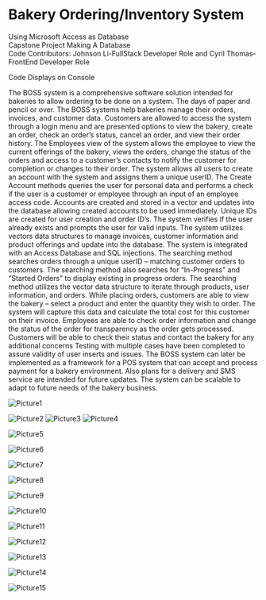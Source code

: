 # Bakery Ordering/Inventory System
Using Microsoft Access as Database<br />
Capstone Project Making A Database<br />
Code Contributors: Johnson Li-FullStack Developer Role and Cyril Thomas-FrontEnd Developer Role<br />

Code Displays on Console<br />

The BOSS system is a comprehensive software solution intended for bakeries to allow ordering
to be done on a system. The days of paper and pencil or over. The BOSS systems help bakeries
manage their orders, invoices, and customer data. Customers are allowed to access the system
through a login menu and are presented options to view the bakery, create an order, check an
order’s status, cancel an order, and view their order history. The Employees view of the system
allows the employee to view the current offerings of the bakery, views the orders, change the
status of the orders and access to a customer’s contacts to notify the customer for completion or
changes to their order.
The system allows all users to create an account with the system and assigns them a unique
userID. The Create Account methods queries the user for personal data and performs a check if
the user is a customer or employee through an input of an employee access code. Accounts are
created and stored in a vector and updates into the database allowing created accounts to be used
immediately. Unique IDs are created for user creation and order ID’s. The system verifies if the
user already exists and prompts the user for valid inputs.
The system utilizes vectors data structures to manage invoices, customer information and
product offerings and update into the database. The system is integrated with an Access Database
and SQL injections. The searching method searches orders through a unique userID – matching
customer orders to customers. The searching method also searches for “In-Progress” and
“Started Orders” to display existing in progress orders. The searching method utilizes the vector
data structure to iterate through products, user information, and orders.
While placing orders, customers are able to view the bakery – select a product and enter the
quantity they wish to order. The system will capture this data and calculate the total cost for this
customer on their invoice.
Employees are able to check order information and change the status of the order for
transparency as the order gets processed. Customers will be able to check their status and contact
the bakery for any additional concerns
Testing with multiple cases have been completed to assure validity of user inserts and issues.
The BOSS system can later be implemented as a framework for a POS system that can accept
and process payment for a bakery environment. Also plans for a delivery and SMS service are
intended for future updates. The system can be scalable to adapt to future needs of the bakery
business.<br />

![Picture1](https://user-images.githubusercontent.com/17182149/206957403-4a18dbc3-5484-4dd9-8d85-07f72ae09f17.gif)<br />


![Picture2](https://user-images.githubusercontent.com/17182149/206957436-aa8cf230-b041-4715-bd00-660d143bf045.gif)
![Picture3](https://user-images.githubusercontent.com/17182149/206957447-8bea3023-6ab8-42e2-bf05-058e7cea8913.gif)
![Picture4](https://user-images.githubusercontent.com/17182149/206957458-effb6810-7f8f-48bb-9579-3e7b2dc3afb2.gif)

![Picture5](https://user-images.githubusercontent.com/17182149/206957459-2bde9b4f-5205-45f4-b334-0410944dcaf9.gif)

![Picture6](https://user-images.githubusercontent.com/17182149/206957488-6cb0c3eb-0833-4855-b4d6-d8eda261312e.gif)


![Picture7](https://user-images.githubusercontent.com/17182149/206957498-f851dce8-2331-4c28-94ed-f8cd96f605c6.gif)




![Picture8](https://user-images.githubusercontent.com/17182149/206957517-3e174c10-59d7-4c2e-aab2-244fabacafb9.gif)


![Picture9](https://user-images.githubusercontent.com/17182149/206957589-2c67cd6d-f957-4d2b-a8df-1b76dbfa832a.gif)



![Picture10](https://user-images.githubusercontent.com/17182149/206957599-bc5b7b7c-4ed5-412e-a298-d3e795ee069c.gif)


![Picture11](https://user-images.githubusercontent.com/17182149/206957690-07c504b8-640e-4ba7-8fb8-461b89e05e16.gif)

![Picture12](https://user-images.githubusercontent.com/17182149/206957694-6bd39a2e-e422-4621-aeb4-ba5d19a936fd.gif)

![Picture13](https://user-images.githubusercontent.com/17182149/206957707-d0fde140-9e65-4877-b41f-a2ff4949eaa9.gif)

![Picture14](https://user-images.githubusercontent.com/17182149/206957714-9cf2fea2-2421-4464-a761-fd9f7be65f78.gif)

![Picture15](https://user-images.githubusercontent.com/17182149/206957718-f3ed39cc-65e3-49b7-9a67-728cceafa95c.gif)
